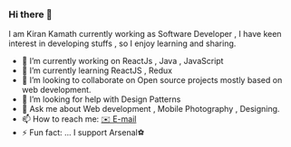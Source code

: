 ### Hi there 👋
I am Kiran Kamath currently working as Software Developer , I have keen interest in developing stuffs , so I enjoy learning and sharing.

- 🔭 I’m currently working on ReactJs  , Java , JavaScript
- 🌱 I’m currently learning  ReactJS , Redux
- 👯 I’m looking to collaborate on Open source projects mostly based on web development.
- 🤔 I’m looking for help with Design Patterns
- 💬 Ask me about Web development , Mobile Photography , Designing.
- 📫 How to reach me: [✉️ E-mail](k96white@gmail.com) 
- ⚡ Fun fact: ... I support Arsenal⚽

